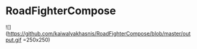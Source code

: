 # RoadFighterCompose
![](https://github.com/kaiwalyakhasnis/RoadFighterCompose/blob/master/output.gif =250x250)
